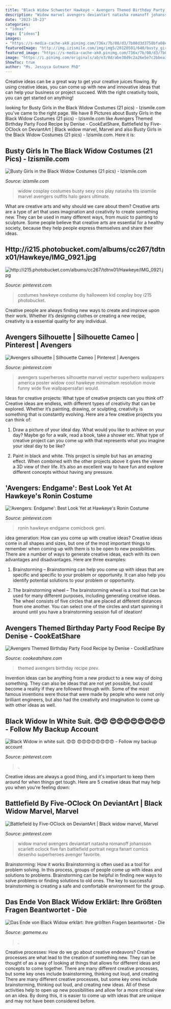 ```yaml
---
title: "Black Widow Schwester Hawkeye ~ Avengers Themed Birthday Party Food Recipe By Denise"
description: "Widow marvel avengers deviantart natasha romanoff johansson scarlett oclock five fan battlefield portrait negra fanart comics desenho superheroes avenger favorite"
date: "2023-10-23"
categories:
- "ideas"
tags: ["ideas"]
images:
- "https://s-media-cache-ak0.pinimg.com/736x/7b/08/d3/7b08d3d3758bfa08e58354293280eb11.jpg"
featuredImage: "http://img.izismile.com/img/img5/20120501/640/busty_girls_in_the_black_widow_costumes_640_high_13.jpg"
featured_image: "https://s-media-cache-ak0.pinimg.com/736x/7b/08/d3/7b08d3d3758bfa08e58354293280eb11.jpg"
image: "https://i.pinimg.com/originals/ab/e3/8d/abe38d9c2a26e5e7c2bbea30532dc1f3.jpg"
ShowToc: true
author: "Ms. Jessyca Gutmann PhD"
---
```



Creative ideas can be a great way to get your creative juices flowing. By using creative ideas, you can come up with new and innovative ideas that can help your business or project succeed. With the right creativity tools, you can get started on anything!

	

		
looking for Busty Girls in the Black Widow Costumes (21 pics) - Izismile.com you've came to the right page. We have 8 Pictures about Busty Girls in the Black Widow Costumes (21 pics) - Izismile.com like Avengers Themed Birthday Party Food Recipe by Denise - CookEatShare, Battlefield by Five-OClock on DeviantArt | Black widow marvel, Marvel and also Busty Girls in the Black Widow Costumes (21 pics) - Izismile.com. Here it is:
		
    
## Busty Girls In The Black Widow Costumes (21 Pics) - Izismile.com

<img loading=lazy src="http://img.izismile.com/img/img5/20120501/640/busty_girls_in_the_black_widow_costumes_640_high_13.jpg" onerror="this.onerror=null;this.src='https://tse1.mm.bing.net/th?id=OIP.CLOZP-nkAhfr5AbiaAEoEwHaKz&amp;pid=15.1';" alt="Busty Girls in the Black Widow Costumes (21 pics) - Izismile.com">

_Source: izismile.com_

>widow cosplay costumes busty sexy cos play natasha tits izismile marvel avengers outfits halo gears ultimate. 

	

What are creative arts and why should we care about them?
Creative arts are a type of art that uses imagination and creativity to create something new. They can be used in many different ways, from music to painting to sculpture. Some people believe that creative arts are essential for a healthy society, because they help people express themselves and share their ideas.

    
## Http://i215.photobucket.com/albums/cc267/tdtnx01/Hawkeye/IMG_0921.jpg

<img loading=lazy src="https://s-media-cache-ak0.pinimg.com/736x/de/2a/f9/de2af973d69696b80b37cd5a7fb99e4c--dress-up-costumes-boy-costumes.jpg" onerror="this.onerror=null;this.src='https://tse2.mm.bing.net/th?id=OIP.mHxa087Af4Abim1eOVCJ8QHaKg&amp;pid=15.1';" alt="http://i215.photobucket.com/albums/cc267/tdtnx01/Hawkeye/IMG_0921.jpg">

_Source: pinterest.com_

>costumes hawkeye costume diy halloween kid cosplay boy i215 photobucket. 

	

Creative people are always finding new ways to create and improve upon their work. Whether it’s designing clothes or creating a new recipe, creativity is a essential quality for any individual.

    
## Avengers Silhouette | Silhouette Cameo | Pinterest | Avengers

<img loading=lazy src="https://s-media-cache-ak0.pinimg.com/736x/7b/08/d3/7b08d3d3758bfa08e58354293280eb11.jpg" onerror="this.onerror=null;this.src='https://tse4.mm.bing.net/th?id=OIP.G00MfT9IIZQz33kWy2tJSwHaEK&amp;pid=15.1';" alt="Avengers silhouette | Silhouette Cameo | Pinterest | Avengers">

_Source: pinterest.com_

>avengers superheroes silhouette marvel vector superhero wallpapers america poster widow cool hawkeye minimalism resolution movie funny wide five wallpapersafari would. 

	

Ideas for creative projects: What type of creative projects can you think of?
Creative ideas are endless, with different types of creativity that can be explored. Whether it’s painting, drawing, or sculpting, creativity is something that is constantly evolving. Here are a few creative projects you can think of:
1) Draw a picture of your ideal day. What would you like to achieve on your day? Maybe go for a walk, read a book, take a shower etc. What type of creative project can you come up with that represents what you imagine your ideal day to be like?

2) Paint in black and white. This project is simple but has an amazing effect. When combined with the other projects above it gives the viewer a 3D view of their life. It’s also an excellent way to have fun and explore different concepts without having any pressure.

    
## &#039;Avengers: Endgame&#039;: Best Look Yet At Hawkeye&#039;s Ronin Costume

<img loading=lazy src="https://i.pinimg.com/736x/d7/02/05/d70205cf445a511349b365da95fddbbd.jpg" onerror="this.onerror=null;this.src='https://tse2.mm.bing.net/th?id=OIP.QHfYGtVh9eDfe8vAnqL_0wHaJ3&amp;pid=15.1';" alt="&#039;Avengers: Endgame&#039;: Best Look Yet at Hawkeye&#039;s Ronin Costume">

_Source: pinterest.com_

>ronin hawkeye endgame comicbook geni. 

	

idea generation: How can you come up with creative ideas?
Creative ideas come in all shapes and sizes, but one of the most important things to remember when coming up with them is to be open to new possibilities. There are a number of ways to generate creative ideas, each with its own advantages and disadvantages. Here are three examples:
1. Brainstorming – Brainstorming can help you come up with ideas that are specific and specific to your problem or opportunity. It can also help you identify potential solutions to your problem or opportunity.

2. The brainstorming wheel – The brainstorming wheel is a tool that can be used for many different purposes, including generating creative ideas. The wheel consists of five circles that are placed at different distances from one another. You can select one of the circles and start spinning it around until you have a brainstorming session full of ideation!


    
## Avengers Themed Birthday Party Food Recipe By Denise - CookEatShare

<img loading=lazy src="http://grecipes.s3.amazonaws.com/recipe_picture/1536147/uploads_20150614T2258Z_44fbbeb4eef46cd0b66a41951d92f1d5_DSCN2813.JPG" onerror="this.onerror=null;this.src='https://tse3.mm.bing.net/th?id=OIP.FiOm9McZOEmdhdLsIvBSugHaFj&amp;pid=15.1';" alt="Avengers Themed Birthday Party Food Recipe by Denise - CookEatShare">

_Source: cookeatshare.com_

>themed avengers birthday recipe prev. 

	

Invention ideas can be anything from a new product to a new way of doing something. They can also be ideas that are not yet possible, but could become a reality if they are followed through with. Some of the most famous inventions were those that were made by people who were not only brilliant engineers, but also had the creativity and imagination to come up with other ideas as well.

    
## Black Widow In White Suit. 😍😍 😍😍😍😍😍😍😍😍 - Follow My Backup Account

<img loading=lazy src="https://i.pinimg.com/originals/60/19/ba/6019baf25976bd17dc990ec4be23ba1f.jpg" onerror="this.onerror=null;this.src='https://tse2.mm.bing.net/th?id=OIP.8OYTrKgH9NEPQ1D4YjUwQAHaHa&amp;pid=15.1';" alt="Black Widow in white suit. 😍😍 😍😍😍😍😍😍😍😍 - Follow my backup account">

_Source: pinterest.com_

>. 

	

Creative ideas are always a good thing, and it's important to keep them around for when things get tough. Here are 5 creative ideas that may help you when you're feeling down: 

    
## Battlefield By Five-OClock On DeviantArt | Black Widow Marvel, Marvel

<img loading=lazy src="https://i.pinimg.com/originals/ab/e3/8d/abe38d9c2a26e5e7c2bbea30532dc1f3.jpg" onerror="this.onerror=null;this.src='https://tse2.mm.bing.net/th?id=OIP.qrGwTiyviCjVg5-IEUiRsAHaKe&amp;pid=15.1';" alt="Battlefield by Five-OClock on DeviantArt | Black widow marvel, Marvel">

_Source: pinterest.com_

>widow marvel avengers deviantart natasha romanoff johansson scarlett oclock five fan battlefield portrait negra fanart comics desenho superheroes avenger favorite. 

	

Brainstorming: How it works
Brainstorming is often used as a tool for problem solving. In this process, groups of people come up with ideas and solutions to problems. Brainstorming can be helpful in finding new ways to solve problems or finding solutions to old ones. The key to successful brainstorming is creating a safe and comfortable environment for the group.

    
## Das Ende Von Black Widow Erklärt: Ihre Größten Fragen Beantwortet - Die

<img loading=lazy src="https://img.gameme.eu/Movie/445545344_48.jpg" onerror="this.onerror=null;this.src='https://tse1.mm.bing.net/th?id=OIP.qfdnHq0RC85PzwgT6wFFYQHaEK&amp;pid=15.1';" alt="Das Ende von Black Widow erklärt: Ihre größten Fragen beantwortet - Die">

_Source: gameme.eu_

>. 

	

Creative processes: How do we go about creative endeavors?
Creative processes are what lead to the creation of something new. They can be thought of as a way of looking at things that allows for different ideas and concepts to come together. There are many different creative processes, but some key ones include brainstorming, thinking out loud, and creating 
There are many different creative processes, but some key ones include brainstorming, thinking out loud, and creating new ideas. All of these activities help to open up new possibilities and allow for a more critical view on an idea. By doing this, it is easier to come up with ideas that are unique and may not have been considered before.


